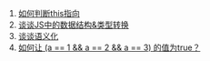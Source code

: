 1. [如何判断this指向](https://github.com/scarsu/Step-By-Step/wiki/Day01-%E5%88%A4%E6%96%ADthis%E6%8C%87%E5%90%91)
2. [谈谈JS中的数据结构&类型转换](https://github.com/scarsu/Step-By-Step/wiki/Day02-JS%E4%B8%AD%E7%9A%84%E6%95%B0%E6%8D%AE%E7%B1%BB%E5%9E%8B)
3. [谈谈语义化](https://github.com/scarsu/Step-By-Step/wiki/Day03-%E8%AF%AD%E4%B9%89%E5%8C%96)
4. [如何让 (a == 1 && a == 2 && a == 3) 的值为true？](https://github.com/scarsu/Step-By-Step/wiki/Day04---%E5%A6%82%E4%BD%95%E8%AE%A9-(a-==-1-&&-a-==-2-&&-a-==-3)-%E7%9A%84%E5%80%BC%E4%B8%BAtrue%EF%BC%9F)
